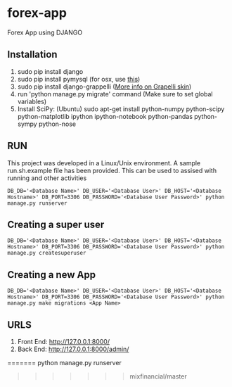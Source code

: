 # forex-app
Forex App using DJANGO


## Installation


1. sudo pip install django
2. sudo pip install pymysql (for osx, use [this](http://stackoverflow.com/questions/17599830/installing-mysql-python-on-mac))
3. sudo pip install django-grappelli ([More info on Grapelli skin](http://django-grappelli.readthedocs.org/en/latest/index.html))
4. run 'python manage.py migrate' command (Make sure to set global variables)
5. Install SciPy: (Ubuntu) sudo apt-get install python-numpy python-scipy python-matplotlib ipython ipython-notebook python-pandas python-sympy python-nose


## RUN

This project was developed in a Linux/Unix environment. A sample run.sh.example file has been provided. This can be used to assised with running and other activities

    DB_DB='<Database Name>' DB_USER='<Database User>' DB_HOST='<Database Hostname>' DB_PORT=3306 DB_PASSWORD='<Database User Password>' python manage.py runserver



## Creating a super user

    DB_DB='<Database Name>' DB_USER='<Database User>' DB_HOST='<Database Hostname>' DB_PORT=3306 DB_PASSWORD='<Database User Password>' python manage.py createsuperuser


## Creating a new App

    DB_DB='<Database Name>' DB_USER='<Database User>' DB_HOST='<Database Hostname>' DB_PORT=3306 DB_PASSWORD='<Database User Password>' python manage.py make migrations <App Name>



## URLS


1. Front End: http://127.0.0.1:8000/
2. Back End: http://127.0.0.1:8000/admin/








=======
    python manage.py runserver
>>>>>>> mixfinancial/master

